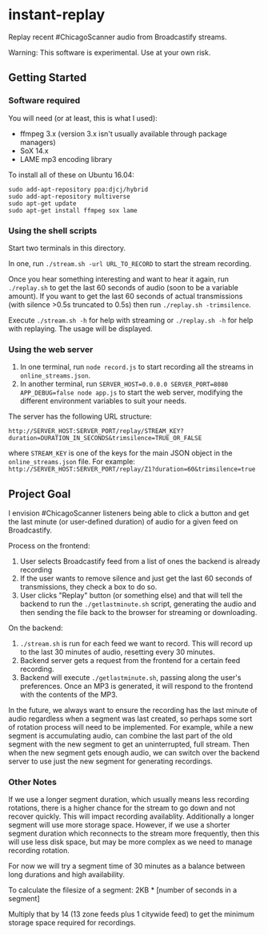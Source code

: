 # instant-replay
Replay recent #ChicagoScanner audio from Broadcastify streams.

Warning: This software is experimental. Use at your own risk.

## Getting Started

### Software required

You will need (or at least, this is what I used):

- ffmpeg 3.x (version 3.x isn't usually available through package managers)
- SoX 14.x
- LAME mp3 encoding library

To install all of these on Ubuntu 16.04:

```shell
sudo add-apt-repository ppa:djcj/hybrid
sudo add-apt-repository multiverse
sudo apt-get update
sudo apt-get install ffmpeg sox lame
```

### Using the shell scripts

Start two terminals in this directory.

In one, run `./stream.sh -url URL_TO_RECORD` to start the stream recording.

Once you hear something interesting and want to hear it again, run `./replay.sh` to get the last 60 seconds
of audio (soon to be a variable amount). If you want to get the last 60 seconds of actual transmissions (with
silence >0.5s truncated to 0.5s) then run `./replay.sh -trimsilence`.

Execute `./stream.sh -h` for help with streaming or `./replay.sh -h` for help with replaying. The usage will
be displayed.

### Using the web server

1. In one terminal, run `node record.js` to start recording all the
   streams in `online_streams.json`.
2. In another terminal, run `SERVER_HOST=0.0.0.0 SERVER_PORT=8080 APP_DEBUG=false node app.js`
   to start the web server, modifying the different environment
   variables to suit your needs.

The server has the following URL structure:

`http://SERVER_HOST:SERVER_PORT/replay/STREAM_KEY?duration=DURATION_IN_SECONDS&trimsilence=TRUE_OR_FALSE`

where `STREAM_KEY` is one of the keys for the main JSON object in the
`online_streams.json` file. For example:
`http://SERVER_HOST:SERVER_PORT/replay/Z1?duration=60&trimsilence=true`

## Project Goal

I envision #ChicagoScanner listeners being able to click a button and get the last minute (or user-defined duration)
of audio for a given feed on Broadcastify.

Process on the frontend:

1. User selects Broadcastify feed from a list of ones the backend is already recording
2. If the user wants to remove silence and just get the last 60 seconds of transmissions, they check a box to do so.
3. User clicks "Replay" button (or something else) and that will tell the backend to run the `./getlastminute.sh`
   script, generating the audio and then sending the file back to the browser for streaming or downloading.

On the backend:

1. `./stream.sh` is run for each feed we want to record. This will record up to the last 30 minutes of audio,
   resetting every 30 minutes.
2. Backend server gets a request from the frontend for a certain feed recording.
3. Backend will execute `./getlastminute.sh`, passing along the user's preferences. Once an MP3 is generated, it
   will respond to the frontend with the contents of the MP3.

In the future, we always want to ensure the recording has the last minute of audio regardless when a segment was
last created, so perhaps some sort of rotation process will need to be implemented. For example, while a new
segment is accumulating audio, can combine the last part of the old segment with the new segment to get an
uninterrupted, full stream. Then when the new segment gets enough audio, we can switch over the backend server
to use just the new segment for generating recordings.

### Other Notes

If we use a longer segment duration, which usually means less recording rotations, there is a higher chance
for the stream to go down and not recover quickly. This will impact recording availablity. Additionally a longer
segment will use more storage space. However, if we use a shorter segment duration which reconnects to the stream
more frequently, then this will use less disk space, but may be more complex as we need to manage recording rotation.

For now we will try a segment time of 30 minutes as a balance between long durations and high availability.

To calculate the filesize of a segment: 2KB * [number of seconds in a segment]

Multiply that by 14 (13 zone feeds plus 1 citywide feed) to get the minimum storage space required for recordings.
